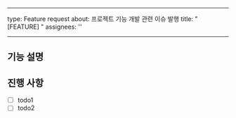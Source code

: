
---
type: Feature request
about: 프로젝트 기능 개발 관련 이슈 발행
title: "[FEATURE] "
assignees: ''

---

## 기능 설명 <!-- 개발할 기능에 대한 간단한 설명 작성 -->

## 진행 사항 <!-- 할 일 목록을 만들고 진행 사항 표시 -->

- [ ] todo1
- [ ] todo2
